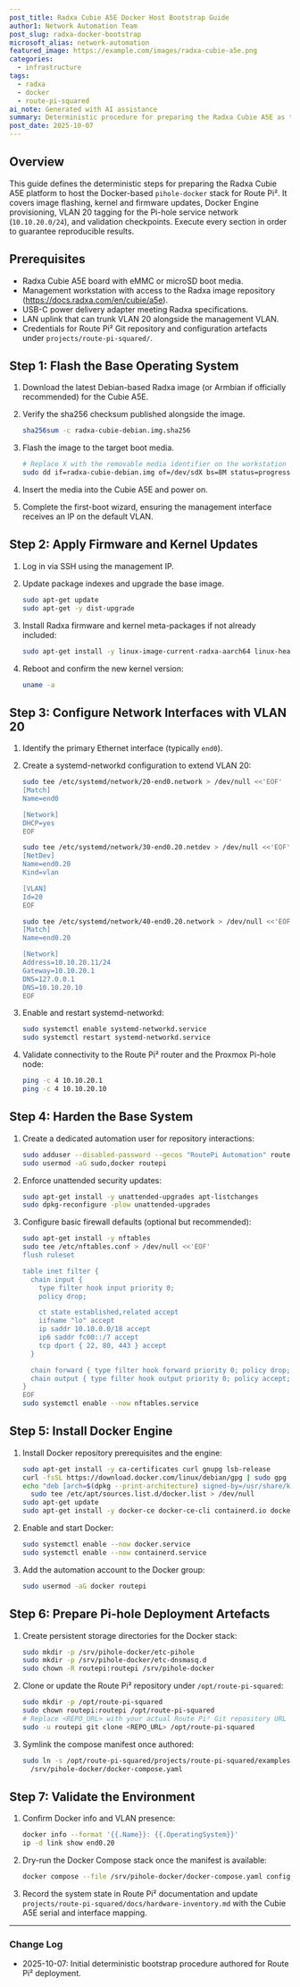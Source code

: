 ```yaml
---
post_title: Radxa Cubie A5E Docker Host Bootstrap Guide
author1: Network Automation Team
post_slug: radxa-docker-bootstrap
microsoft_alias: network-automation
featured_image: https://example.com/images/radxa-cubie-a5e.png
categories:
  - infrastructure
tags:
  - radxa
  - docker
  - route-pi-squared
ai_note: Generated with AI assistance
summary: Deterministic procedure for preparing the Radxa Cubie A5E as the Docker-based Pi-hole node on VLAN 20.
post_date: 2025-10-07
---
```


## Overview

This guide defines the deterministic steps for preparing the Radxa Cubie A5E platform to host the Docker-based `pihole-docker` stack for Route Pi². It covers image flashing, kernel and firmware updates, Docker Engine provisioning, VLAN 20 tagging for the Pi-hole service network (`10.10.20.0/24`), and validation checkpoints. Execute every section in order to guarantee reproducible results.

## Prerequisites

- Radxa Cubie A5E board with eMMC or microSD boot media.
- Management workstation with access to the Radxa image repository (<https://docs.radxa.com/en/cubie/a5e>).
- USB-C power delivery adapter meeting Radxa specifications.
- LAN uplink that can trunk VLAN 20 alongside the management VLAN.
- Credentials for Route Pi² Git repository and configuration artefacts under `projects/route-pi-squared/`.

## Step 1: Flash the Base Operating System

1. Download the latest Debian-based Radxa image (or Armbian if officially recommended) for the Cubie A5E.
2. Verify the sha256 checksum published alongside the image.

   ```bash
   sha256sum -c radxa-cubie-debian.img.sha256
   ```

3. Flash the image to the target boot media.

   ```bash
   # Replace X with the removable media identifier on the workstation
   sudo dd if=radxa-cubie-debian.img of=/dev/sdX bs=8M status=progress conv=fsync
   ```
4. Insert the media into the Cubie A5E and power on.
5. Complete the first-boot wizard, ensuring the management interface receives an IP on the default VLAN.

## Step 2: Apply Firmware and Kernel Updates

1. Log in via SSH using the management IP.
2. Update package indexes and upgrade the base image.

   ```bash
   sudo apt-get update
   sudo apt-get -y dist-upgrade
   ```

3. Install Radxa firmware and kernel meta-packages if not already included:

   ```bash
   sudo apt-get install -y linux-image-current-radxa-aarch64 linux-headers-current-radxa-aarch64 radxa-firmware
   ```

4. Reboot and confirm the new kernel version:

   ```bash
   uname -a
   ```

## Step 3: Configure Network Interfaces with VLAN 20

1. Identify the primary Ethernet interface (typically `end0`).
2. Create a systemd-networkd configuration to extend VLAN 20:

   ```bash
   sudo tee /etc/systemd/network/20-end0.network > /dev/null <<'EOF'
   [Match]
   Name=end0

   [Network]
   DHCP=yes
   EOF

   sudo tee /etc/systemd/network/30-end0.20.netdev > /dev/null <<'EOF'
   [NetDev]
   Name=end0.20
   Kind=vlan

   [VLAN]
   Id=20
   EOF

   sudo tee /etc/systemd/network/40-end0.20.network > /dev/null <<'EOF'
   [Match]
   Name=end0.20

   [Network]
   Address=10.10.20.11/24
   Gateway=10.10.20.1
   DNS=127.0.0.1
   DNS=10.10.20.10
   EOF
   ```
3. Enable and restart systemd-networkd:

   ```bash
   sudo systemctl enable systemd-networkd.service
   sudo systemctl restart systemd-networkd.service
   ```
4. Validate connectivity to the Route Pi² router and the Proxmox Pi-hole node:

   ```bash
   ping -c 4 10.10.20.1
   ping -c 4 10.10.20.10
   ```

## Step 4: Harden the Base System

1. Create a dedicated automation user for repository interactions:

   ```bash
   sudo adduser --disabled-password --gecos "RoutePi Automation" routepi
   sudo usermod -aG sudo,docker routepi
   ```
2. Enforce unattended security updates:

   ```bash
   sudo apt-get install -y unattended-upgrades apt-listchanges
   sudo dpkg-reconfigure -plow unattended-upgrades
   ```

3. Configure basic firewall defaults (optional but recommended):

   ```bash
   sudo apt-get install -y nftables
   sudo tee /etc/nftables.conf > /dev/null <<'EOF'
   flush ruleset

   table inet filter {
     chain input {
       type filter hook input priority 0;
       policy drop;

       ct state established,related accept
       iifname "lo" accept
       ip saddr 10.10.0.0/18 accept
       ip6 saddr fc00::/7 accept
       tcp dport { 22, 80, 443 } accept
     }

     chain forward { type filter hook forward priority 0; policy drop; }
     chain output { type filter hook output priority 0; policy accept; }
   }
   EOF
   sudo systemctl enable --now nftables.service
   ```

## Step 5: Install Docker Engine

1. Install Docker repository prerequisites and the engine:

   ```bash
   sudo apt-get install -y ca-certificates curl gnupg lsb-release
   curl -fsSL https://download.docker.com/linux/debian/gpg | sudo gpg --dearmor -o /usr/share/keyrings/docker-archive-keyring.gpg
   echo "deb [arch=$(dpkg --print-architecture) signed-by=/usr/share/keyrings/docker-archive-keyring.gpg] https://download.docker.com/linux/debian $(lsb_release -cs) stable" | \
     sudo tee /etc/apt/sources.list.d/docker.list > /dev/null
   sudo apt-get update
   sudo apt-get install -y docker-ce docker-ce-cli containerd.io docker-compose-plugin
   ```

2. Enable and start Docker:

   ```bash
   sudo systemctl enable --now docker.service
   sudo systemctl enable --now containerd.service
   ```

3. Add the automation account to the Docker group:

   ```bash
   sudo usermod -aG docker routepi
   ```

## Step 6: Prepare Pi-hole Deployment Artefacts

1. Create persistent storage directories for the Docker stack:

   ```bash
   sudo mkdir -p /srv/pihole-docker/etc-pihole
   sudo mkdir -p /srv/pihole-docker/etc-dnsmasq.d
   sudo chown -R routepi:routepi /srv/pihole-docker
   ```

2. Clone or update the Route Pi² repository under `/opt/route-pi-squared`:

   ```bash
   sudo mkdir -p /opt/route-pi-squared
   sudo chown routepi:routepi /opt/route-pi-squared
   # Replace <REPO_URL> with your actual Route Pi² Git repository URL
   sudo -u routepi git clone <REPO_URL> /opt/route-pi-squared
   ```

3. Symlink the compose manifest once authored:

   ```bash
   sudo ln -s /opt/route-pi-squared/projects/route-pi-squared/examples/docker/docker-compose.pihole.yaml \
     /srv/pihole-docker/docker-compose.yaml
   ```

## Step 7: Validate the Environment

1. Confirm Docker info and VLAN presence:

   ```bash
   docker info --format '{{.Name}}: {{.OperatingSystem}}'
   ip -d link show end0.20
   ```

2. Dry-run the Docker Compose stack once the manifest is available:

   ```bash
   docker compose --file /srv/pihole-docker/docker-compose.yaml config
   ```

3. Record the system state in Route Pi² documentation and update `projects/route-pi-squared/docs/hardware-inventory.md` with the Cubie A5E serial and interface mapping.

---

### Change Log

- 2025-10-07: Initial deterministic bootstrap procedure authored for Route Pi² deployment.
